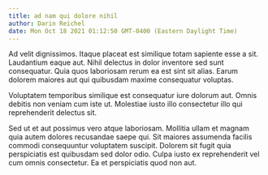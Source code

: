 ```yaml
---
title: ad nam qui dolore nihil
author: Darin Reichel
date: Mon Oct 18 2021 01:12:50 GMT-0400 (Eastern Daylight Time)
---
```

Ad velit dignissimos. Itaque placeat est similique totam sapiente esse a sit. Laudantium eaque aut. Nihil delectus in dolor inventore sed sunt consequatur. Quia quos laboriosam rerum ea est sint sit alias. Earum dolorem maiores aut qui quibusdam maxime consequatur voluptas.

 Voluptatem temporibus similique est consequatur iure dolorum aut. Omnis debitis non veniam cum iste ut. Molestiae iusto illo consectetur illo qui reprehenderit delectus sit.

 Sed ut et aut possimus vero atque laboriosam. Mollitia ullam et magnam quia autem dolores recusandae saepe qui. Sit maiores assumenda facilis commodi consequuntur voluptatem suscipit. Dolorem sit fugit quia perspiciatis est quibusdam sed dolor odio. Culpa iusto ex reprehenderit vel cum omnis consectetur. Ea et perspiciatis quod non aut.